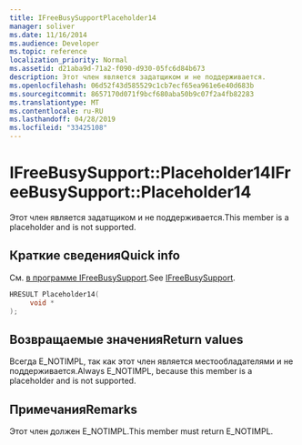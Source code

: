 ```yaml
---
title: IFreeBusySupportPlaceholder14
manager: soliver
ms.date: 11/16/2014
ms.audience: Developer
ms.topic: reference
localization_priority: Normal
ms.assetid: d21aba9d-71a2-f090-d930-05fc6d84b673
description: Этот член является задатщиком и не поддерживается.
ms.openlocfilehash: 06d52f43d585529c1cb7ecf65ea961e6e40d683b
ms.sourcegitcommit: 8657170d071f9bcf680aba50b9c07f2a4fb82283
ms.translationtype: MT
ms.contentlocale: ru-RU
ms.lasthandoff: 04/28/2019
ms.locfileid: "33425108"
---
```

# <a name="ifreebusysupportplaceholder14"></a><span data-ttu-id="a7846-103">IFreeBusySupport::Placeholder14</span><span class="sxs-lookup"><span data-stu-id="a7846-103">IFreeBusySupport::Placeholder14</span></span>

<span data-ttu-id="a7846-104">Этот член является задатщиком и не поддерживается.</span><span class="sxs-lookup"><span data-stu-id="a7846-104">This member is a placeholder and is not supported.</span></span>
  
## <a name="quick-info"></a><span data-ttu-id="a7846-105">Краткие сведения</span><span class="sxs-lookup"><span data-stu-id="a7846-105">Quick info</span></span>

<span data-ttu-id="a7846-106">См. [в программе IFreeBusySupport](ifreebusysupport.md).</span><span class="sxs-lookup"><span data-stu-id="a7846-106">See [IFreeBusySupport](ifreebusysupport.md).</span></span>
  
```cpp
HRESULT Placeholder14( 
     void * 
);

```

## <a name="return-values"></a><span data-ttu-id="a7846-107">Возвращаемые значения</span><span class="sxs-lookup"><span data-stu-id="a7846-107">Return values</span></span>

<span data-ttu-id="a7846-108">Всегда E_NOTIMPL, так как этот член является местообладателями и не поддерживается.</span><span class="sxs-lookup"><span data-stu-id="a7846-108">Always E_NOTIMPL, because this member is a placeholder and is not supported.</span></span>
  
## <a name="remarks"></a><span data-ttu-id="a7846-109">Примечания</span><span class="sxs-lookup"><span data-stu-id="a7846-109">Remarks</span></span>

<span data-ttu-id="a7846-110">Этот член должен E_NOTIMPL.</span><span class="sxs-lookup"><span data-stu-id="a7846-110">This member must return E_NOTIMPL.</span></span>
  


